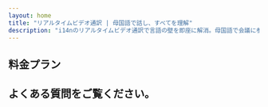 ```yaml
---
layout: home
title: "リアルタイムビデオ通訳 | 母国語で話し、すべてを理解"
description: "i14nのリアルタイムビデオ通訳で言語の壁を即座に解消。母国語で会議に参加しながら、全員が完璧に理解できます。新しい言語を学ぶ必要はありません - テクノロジーが架け橋となります。"
---
```


<!-- text="成長に集中 — 言語はiMindにお任せください。" -->
<!-- text="語学学校では何年もかかりますが、iMindは今すぐ、あらゆる言語で理解を実現します。" -->
<!-- text="外国語を学ばずに即座に理解" -->

<HeroSection
title="ライブ**通訳**ビデオ会議"
text="**言語の壁**が取引の損失、遅延、コストのかかるミスを引き起こす企業向け。">
<AuthButton text="ライブデモを試す" buttonClass="brand"/>
<NavButton to="#pricing" buttonClass="alt" buttonLabel="料金" />
</HeroSection>

<span id="1"></span>

<FeatureBlock :card="{
  title: '100以上の言語で即座に会話',
  details: 'iMindは全ての参加者が母国語で自然に話すことを可能にします — [リアルタイム](/guide/how-it-works)で、字幕や遅延なしで。',
    items: [
      '✧ 自由に話す — 即座に理解される。',
      '✧ AI搭載の通訳が、トーン、意図、業界固有の専門用語を捉える。',
      '⚡︎ 手動設定不要の双方向、継続的な**音声間通訳**。',
    ],
  link: './guide/what-is-imind',
  src: {
    light: '/1.png',
    dark: '/1.png',
  },
  inversion: false
}" />

<span id="2"></span>

<FeatureBlock :card="{
  title: '会議の中の**知性**',
  details: 'iMindは多言語会議を明確で検索可能な知識に変換します。',
  items: [
    '⚡︎ 過去および現在の会議の内容を即座に検索。録画を見直すことなく、自然な質問で正確な回答を得られます。',
    '✧ どの会議のアクションアイテムも見逃しません。AIが会話から自動的にタスク、担当者、期限を抽出します。',
    '✧ AI会議サマリーが重要なポイントを任意の言語で即座に提供し、手動でのメモ取りなしで全員の認識を合わせます。',
  ],
  link: '/guide/how-it-works#🧩-deep-memory-deep-understanding',
  src: {
    light: '/2l.png',
    dark: '/2d.png',
  },
  inversion: true
}" />

<span id="3"></span>

<FeatureBlock :card="{
  title: '単なる会話ではなく、本格的な会議のために設計',
  details: 'iMindは軽量なアドオンやプラグインではなく、プロフェッショナルグレードのビデオ会議プラットフォームです。',
  items: [
    '✧ 1080p解像度、スマートノイズ抑制、集中音声ピックアップ。',
    '✧ スケジューリング、モデレーション、デモ、録画、完全なカレンダー統合 — すべて組み込み済みですぐに使用可能。',
    '⚡︎ ライブ文字起こし、参加者チャット、会議を生産的に保つAIアシスタント。'
  ],
  link: '/guide/how-it-works',
  src: {
    light: '/3l.png',
    dark: '/3d.png',
  },
  inversion: false
}" />

<span id="4"></span>

<FeatureBlock
  :card="{
    title: '設計段階からのセキュリティと機密性',
    details:
      'iMindは信頼が重要な会話のために構築されています。最高クラスのサードパーティインフラストラクチャを利用していますが、[機密性は常にお客様の管理下](/guide/privacy-architecture)にあります。',
    items: [
      '⚡︎ 地域ベースのプライバシー — データ処理場所を選択できます。すべての通訳、ストレージ、分析を、お客様のコンプライアンスゾーン（EU、US、アジアなど）に合わせたインフラストラクチャを通じて処理します。',
      '✧ デフォルトでプライベート — iMind自体は**決して**コンテンツをトレーニング、プロファイリング、サードパーティアクセスのために保存または使用しません。',
      '✧ アーキテクチャによるコンプライアンス — GDPR、CCPA、UAE PDPLに対応し、エクスポートおよび削除権の完全なサポートを提供。'
    ],
    link: '/guide/privacy-architecture',
    src: {
      light: '/4.png',
      dark: '/4.png',
    },
    inversion: true
  }"
/>

## 料金プラン

<PricingPlans :plans="[
  {
    title: 'ビジネス スターター',
    price: '**$7** ユーザー/月（1年契約）',
    details: '月額払いの場合、ユーザーあたり$8.40/月',
    items: [
      '100言語以上で即時通訳 [💬](#1)',
      'カジュアルな会話だけでなく、ビジネス会議に最適 [💬](#3)',
    ],
    linkText: 'トライアルを開始',
    linkHref: '/guide/use-cases#negotiations',
  },
  {
    title: 'ビジネス スタンダード',
    price: '**$14** ユーザー/月（1年契約）',
    details: '月額払いの場合、ユーザーあたり$16.80/月',
    items: [
      '100言語以上で即時通訳 [💬](#1)',
      'カジュアルな会話だけでなく、ビジネス会議に最適 [💬](#3)',
      'ミーティング内の知的サポート [💬](#2)',
    ],
    linkText: 'トライアルを開始',
    linkHref: '/guide/use-cases#operations',
  },
  {
    title: 'ビジネス プラス',
    price: '**$22** ユーザー/月（1年契約）',
    details: '月額払いの場合、ユーザーあたり$16.80/月',
    items: [
      '100言語以上で即時通訳 [💬](#1)',
      'カジュアルな会話だけでなく、ビジネス会議に最適 [💬](#3)',
      'ミーティング内の知的サポート [💬](#2)',
      '地域分割プライバシーアーキテクチャ [💬](#4)'
    ],
    linkText: 'トライアルを開始',
    linkHref: '/guide/use-cases#operations',
  }
]" />

## よくある質問をご覧ください。

<AccordionGroup :items="[
  {
    q: '外部の参加者も通話に参加できますか？',
    a: '**はい、可能です**。iMindの無料版では、参加者はGoogleアカウントでサインインするか、会議主催者の承認を得て参加することができます。<br><br>Google Workspace利用者の場合、会議を作成後、Googleアカウントを持っていない人でも誰でも招待できます。会議参加者全員にリンクまたは会議IDを共有するだけです。[💬](#2)'
  },
  {
    q: 'iMindの料金はいくらですか？',
    a: 'Googleアカウントを持っている人なら誰でも、無料で最大100人の参加者とビデオ会議を作成し、1回の会議につき最大60分まで利用できます。モバイル通話や1対1の通話には時間制限はありません。<br><br>より長時間の会議や大人数での会議、国際ダイヤルイン番号、会議の録画、ライブストリーミング、管理者コントロールなどの追加機能については、組織向けまたはGoogle Workspace個人向けのプランと料金をご確認ください。'
  },
  {
    q: 'プレミアム機能にはどうやってアクセスできますか？',
    a: 'プレミアム機能は、Google WorkspaceプランおよびGoogle Oneプレミアムでご利用いただけます。'
  },
  {
    q: '会議のコンテンツは安全ですか？',
    a: 'はい。Meetのすべてのビデオおよび音声ストリームは暗号化されています。オフサイトにいる場合でも、ユーザーは安全に参加できます。'
  },
  {
    q: 'ダイヤルインアクセスには第三者のサービスが必要ですか？',
    a: 'いいえ。Google Workspaceのエンタープライズエディションでは、追加の設定なしで各会議に電話番号とPINを含めることができます。詳細については、ダイヤルインのドキュメントをご確認ください。'
  }
]" />